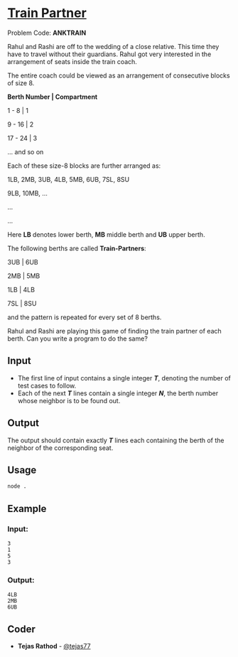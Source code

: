 
# [Train Partner](https://www.codechef.com/problems/ANKTRAIN)
Problem Code: **ANKTRAIN**

Rahul and Rashi are off to the wedding of a close relative. This time they have to travel without their guardians. Rahul got very interested in the arrangement of seats inside the train coach.

The entire coach could be viewed as an arrangement of consecutive blocks of size 8.

**Berth Number  |  Compartment**

1 -  8        |  1

9 - 16        |  2

17 - 24       |  3

... and so on

Each of these size-8 blocks are further arranged as:

1LB,  2MB,  3UB,  4LB,  5MB,  6UB,  7SL,  8SU

9LB, 10MB, ...

...

...

Here **LB** denotes lower berth, **MB** middle berth and **UB** upper berth.

The following berths are called **Train-Partners**:

3UB   |  6UB

2MB   |  5MB

1LB   |  4LB

7SL   |  8SU

and the pattern is repeated for every set of 8 berths.

Rahul and Rashi are playing this game of finding the train partner of each berth. Can you write a program to do the same?

## Input

- The first line of input contains a single integer **_T_**, denoting the number of test cases to follow.
- Each of the next **_T_** lines contain a single integer **_N_**, the berth number whose neighbor is to be found out.

## Output

The output should contain exactly **_T_** lines each containing the berth of the neighbor of the corresponding seat.

## Usage
```sh
node .
```
## Example
### Input:
```
3
1
5
3
```
### Output:
```
4LB
2MB
6UB
```

## Coder

* **Tejas Rathod** - [@tejas77](https://github.com/tejas77)

